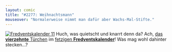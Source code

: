 ```yaml
---
layout: comic
title: "#2277: Weihnachtsmann"
mouseover: "Normalerweise nimmt man dafür aber Wachs-Mal-Stifte."
---
```


<a href="http://www.fonflatter.de/der-fetzige-fredventskalender-2011/" title="Fredventskalender 11"><img src="http://www.fonflatter.de/adv11/fredventskalender_banner.png" alt="Fredventskalender 11" /></a>
Huch, was quietscht und knarrt denn da? Ach, <a href="http://www.fonflatter.de/2011/12/14/das-14-turchen" title="Fredventskalender 2011">das <strong>vierzehnte</strong> Türchen</a> im <a href="http://www.fonflatter.de/der-fetzige-fredventskalender-2011/" title="Fredventskalender 2011">fetzigen <strong>Fredventskalender</strong></a>! Was mag wohl dahinter stecken...?
